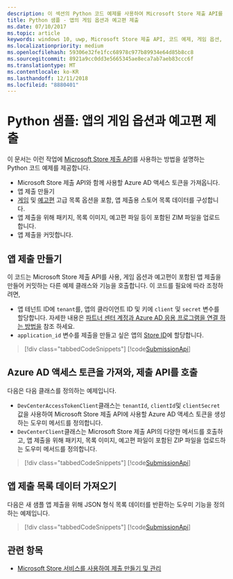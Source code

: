 ```yaml
---
description: 이 섹션의 Python 코드 예제를 사용하여 Microsoft Store 제출 API를 사용해 게임 옵션과 예고편을 제출하는 방법에 대해 자세히 알아봅니다.
title: Python 샘플 - 앱의 게임 옵션과 예고편 제출
ms.date: 07/10/2017
ms.topic: article
keywords: windows 10, uwp, Microsoft Store 제출 API, 코드 예제, 게임 옵션, 예고편, 고급 목록, python
ms.localizationpriority: medium
ms.openlocfilehash: 59306e32fe1fcc68978c977b89934e64d85b8cc8
ms.sourcegitcommit: 8921a9cc0dd3e5665345ae8eca7ab7aeb83ccc6f
ms.translationtype: MT
ms.contentlocale: ko-KR
ms.lasthandoff: 12/11/2018
ms.locfileid: "8880401"
---
```

# <a name="python-sample-app-submission-with-game-options-and-trailers"></a>Python 샘플: 앱의 게임 옵션과 예고편 제출

이 문서는 이런 작업에 [Microsoft Store 제출 API](create-and-manage-submissions-using-windows-store-services.md)를 사용하는 방법을 설명하는 Python 코드 예제를 제공합니다.

* Microsoft Store 제출 API와 함께 사용할 Azure AD 액세스 토큰을 가져옵니다.
* 앱 제출 만들기
* [게임](manage-app-submissions.md#gaming-options-object) 및 [예고편](manage-app-submissions.md#trailer-object) 고급 목록 옵션을 포함, 앱 제출용 스토어 목록 데이터를 구성합니다.
* 앱 제출을 위해 패키지, 목록 이미지, 예고편 파일 등이 포함된 ZIM 파일을 업로드 합니다.
* 앱 제출을 커밋합니다.

<span id="create-app-submission" />

## <a name="create-an-app-submission"></a>앱 제출 만들기

이 코드는 Microsoft Store 제출 API를 사용, 게임 옵션과 예고편이 포함된 앱 제출을 만들어 커밋하는 다른 예제 클래스와 기능을 호출합니다. 이 코드를 필요에 따라 조정하려면,

* 앱 테넌트 ID에 ```tenant```를, 앱의 클라이언트 ID 및 키에 ```client``` 및 ```secret``` 변수를 할당합니다. 자세한 내용은 [파트너 센터 계정과 Azure AD 응용 프로그램을 연결 하는 방법을](create-and-manage-submissions-using-windows-store-services.md#how-to-associate-an-azure-ad-application-with-your-partner-center-account) 참조 하세요.
* ```application_id``` 변수를 제출을 만들고 싶은 앱의 [Store ID](in-app-purchases-and-trials.md#store-ids)에 할당합니다.

> [!div class="tabbedCodeSnippets"]
[!code[SubmissionApi](./code/StoreServicesExamples_SubmissionAdvancedListings/python/CreateAndSubmitAppSubmissionExample.py#L1-L74)]

<span id="token" />

## <a name="obtain-an-azure-ad-access-token-and-invoke-the-submission-api"></a>Azure AD 액세스 토큰을 가져와, 제출 API를 호출

다음은 다음 클래스를 정의하는 예제입니다.

* ```DevCenterAccessTokenClient```클래스는 ```tenantId```, ```clientId```및 ```clientSecret``` 값을 사용하여 Microsoft Store 제출 API에 사용할 Azure AD 액세스 토큰을 생성하는 도우미 메서드를 정의합니다.
* ```DevCenterClient```클래스는 Microsoft Store 제출 API의 다양한 메서드를 호출하고, 앱 제출을 위해 패키지, 목록 이미지, 예고편 파일이 포함된 ZIP 파일을 업로드하는 도우미 메서드를 정의합니다.

> [!div class="tabbedCodeSnippets"]
[!code[SubmissionApi](./code/StoreServicesExamples_SubmissionAdvancedListings/python/devcenterclient.py#L1-L126)]

<span id="token" />

## <a name="get-app-submission-listing-data"></a>앱 제출 목록 데이터 가져오기

다음은 새 샘플 앱 제출을 위해 JSON 형식 목록 데이터를 반환하는 도우미 기능을 정의하는 예제입니다.

> [!div class="tabbedCodeSnippets"]
[!code[SubmissionApi](./code/StoreServicesExamples_SubmissionAdvancedListings/python/submissiondatasamples.py#L1-L170)]

## <a name="related-topics"></a>관련 항목

* [Microsoft Store 서비스를 사용하여 제출 만들기 및 관리](create-and-manage-submissions-using-windows-store-services.md)
